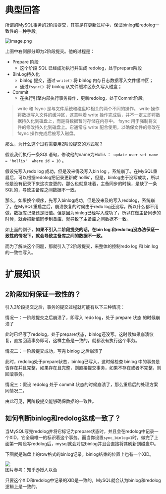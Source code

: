 # 典型回答

所谓的MySQL事务的2阶段提交，其实是在更新过程中，保证binlog和redolog一致性的一种手段。

![image.png](https://cdn.nlark.com/yuque/0/2023/png/5378072/1692967297757-6f21cd6f-ca3e-4bf9-b890-cb2e47ef9ec9.png#averageHue=%23fcfcfc&clientId=ue16a3c7c-21d3-4&from=paste&height=516&id=u3e05596b&originHeight=516&originWidth=642&originalType=binary&ratio=1&rotation=0&showTitle=false&size=31640&status=done&style=none&taskId=u03427756-6301-48fb-b3a9-bf4fc97d466&title=&width=642)

上图中右侧部分即为2阶段提交。他的过程是：

- Prepare 阶段
   - 这个阶段 SQL 已经成功执行并生成 redolog，处于prepare阶段
- BinLog持久化
   - binlog 提交，通过 `write()` 将 binlog 内存日志数据写入文件缓冲区；
   - 通过`fsync() `将 binlog 从文件缓冲区永久写入磁盘；
- Commit
   - 在执行引擎内部执行事务操作，更新redolog，处于Commit阶段。


> write 和 fsync 是与文件系统和磁盘IO相关的两个不同的操作。
> write 操作将数据写入文件的缓冲区，这意味着 write 操作完成后，并不一定立即将数据持久化到磁盘上，而是将数据暂时存储在内存中。
> fsync 用于强制将文件的修改持久化到磁盘上。它通常与 write 配合使用，以确保文件的修改在 fsync 操作完成后被写入磁盘。


那么，为什么这个过程需要用2阶段提交的方式呢？

假设我们执行一条SQL语句，修改他的name为Hollis ：` update user set name = 'hollis'  where id = 10` 。

假设先写入redo log 成功，但是没来得及写入bin log ，系统崩了。在MySQL重启后，可以根据redolog把记录更新成'hollis'，但是，binlog由于没写成功，所以他是没有记录下来这次变更的，那么也就意味着，主备同步的时候，是缺了一条SQL的，导致主备库之间数据不一致。

那么，如果换个顺序，先写入binlog成功，但是没来及的写入redolog，系统崩了。在MySQL重启之后，崩溃恢复的时候由于redo log还没写，所以什么都不用做，数据库记录还是旧值。但是因为binlog已经写入成功了，所以在做主备同步的时候，就会把新值同步到备库，就导致了主备库之间数据不一致。

如上面的例子，**如果不引入二阶段提交的话，在bin log 和redo log没办法保证一致性的情况下，就会导致主备库之间的数据不一致。**

而为了解决这个问题，那就引入了2阶段提交，来整体的控制redo log 和 bin log的一致性写入。

# 扩展知识

## 2阶段如何保证一致性的？

引入2阶段提交之后，事务的提交过程就可能有以下三种情况：

情况一：一阶段提交之后崩溃了，即写入 redo log，处于 prepare 状态 的时候崩溃了

此时已经写了redolog，处于prepare状态，binlog还没写。这时候如果崩溃恢复，直接回滚事务即可，这样主备是一致的，就都没有执行这个事务。

情况二：一阶段提交成功，写完 binlog 之后崩溃了

此时，redolog处于prepare状态，binlog已写入，这时候检查 binlog 中的事务是否存在并且完整，如果存在且完整，则直接提交事务，如果不存在或者不完整，则回滚事务。

情况三：假设 redolog 处于 commit 状态的时候崩溃了，那么重启后的处理方案同情况二。

由此可见，两阶段提交能够确保数据的一致性。
## 如何判断binlog和redolog达成一致了？

当MySQL写完redolog并将它标记为prepare状态时，并且会在redolog中记录一个XID，它全局唯一的标识着这个事务。而当你设置`sync_binlog=1`时，做完了上面第一阶段写redolog后，mysql就会对应binlog并且会直接将其刷新到磁盘中。

下图就是磁盘上的row格式的binlog记录。binlog结束的位置上也有一个XID。

![](https://cdn.nlark.com/yuque/0/2023/webp/5378072/1692963784172-6c7f5bca-2bcc-416b-a08e-c215df58bd51.webp#averageHue=%231e1e1d&clientId=u44f1df44-7dcc-4&from=paste&id=cy5FF&originHeight=366&originWidth=720&originalType=url&ratio=1&rotation=0&showTitle=false&status=done&style=none&taskId=u506a56fb-e342-4f5f-9712-20e413fedbb&title=)<br />图片参考：知乎@授人以渔 

只要这个XID和redolog中记录的XID是一致的，MySQL就会认为binlog和redolog逻辑上是一致的。


